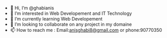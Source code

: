 - 👋 Hi, I’m @ghabianis
- 👀 I’m interested in Web Developement and IT Technology
- 🌱 I’m currently learning Web Developement
- 💞️ I’m looking to collaborate on any project in my domaine
- 📫 How to reach me : Email:anisghabi8@gmail.com or phone:90770350

<!---
ghabianis/ghabianis is a ✨ special ✨ repository because its `README.md` (this file) appears on your GitHub profile.
You can click the Preview link to take a look at your changes.
--->

